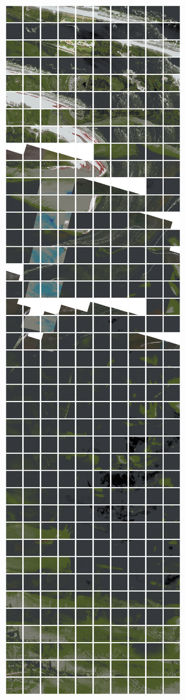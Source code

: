 <html>
<div>
<img src="https://github.com/HakkaTjakka/NL_TILE_MAP/blob/main/18/640/-1074/r.6400.-10740.png" height="44" width="44">
<img src="https://github.com/HakkaTjakka/NL_TILE_MAP/blob/main/18/640/-1074/r.6401.-10740.png" height="44" width="44">
<img src="https://github.com/HakkaTjakka/NL_TILE_MAP/blob/main/18/640/-1074/r.6402.-10740.png" height="44" width="44">
<img src="https://github.com/HakkaTjakka/NL_TILE_MAP/blob/main/18/640/-1074/r.6403.-10740.png" height="44" width="44">
<img src="https://github.com/HakkaTjakka/NL_TILE_MAP/blob/main/18/640/-1074/r.6404.-10740.png" height="44" width="44">
<img src="https://github.com/HakkaTjakka/NL_TILE_MAP/blob/main/18/640/-1074/r.6405.-10740.png" height="44" width="44">
<img src="https://github.com/HakkaTjakka/NL_TILE_MAP/blob/main/18/640/-1074/r.6406.-10740.png" height="44" width="44">
<img src="https://github.com/HakkaTjakka/NL_TILE_MAP/blob/main/18/640/-1074/r.6407.-10740.png" height="44" width="44">
<img src="https://github.com/HakkaTjakka/NL_TILE_MAP/blob/main/18/640/-1074/r.6408.-10740.png" height="44" width="44">
<img src="https://github.com/HakkaTjakka/NL_TILE_MAP/blob/main/18/640/-1074/r.6409.-10740.png" height="44" width="44">
<img src="https://github.com/HakkaTjakka/NL_TILE_MAP/blob/main/18/641/-1074/r.6410.-10740.png" height="44" width="44">
<img src="https://github.com/HakkaTjakka/NL_TILE_MAP/blob/main/18/641/-1074/r.6411.-10740.png" height="44" width="44">
<img src="https://github.com/HakkaTjakka/NL_TILE_MAP/blob/main/18/641/-1074/r.6412.-10740.png" height="44" width="44">
<img src="https://github.com/HakkaTjakka/NL_TILE_MAP/blob/main/18/641/-1074/r.6413.-10740.png" height="44" width="44">
<img src="https://github.com/HakkaTjakka/NL_TILE_MAP/blob/main/18/641/-1074/r.6414.-10740.png" height="44" width="44">
<img src="https://github.com/HakkaTjakka/NL_TILE_MAP/blob/main/18/641/-1074/r.6415.-10740.png" height="44" width="44">
<img src="https://github.com/HakkaTjakka/NL_TILE_MAP/blob/main/18/641/-1074/r.6416.-10740.png" height="44" width="44">
<img src="https://github.com/HakkaTjakka/NL_TILE_MAP/blob/main/18/641/-1074/r.6417.-10740.png" height="44" width="44">
<img src="https://github.com/HakkaTjakka/NL_TILE_MAP/blob/main/18/641/-1074/r.6418.-10740.png" height="44" width="44">
<img src="https://github.com/HakkaTjakka/NL_TILE_MAP/blob/main/18/641/-1074/r.6419.-10740.png" height="44" width="44">
<br>
<img src="https://github.com/HakkaTjakka/NL_TILE_MAP/blob/main/18/640/-1074/r.6400.-10739.png" height="44" width="44">
<img src="https://github.com/HakkaTjakka/NL_TILE_MAP/blob/main/18/640/-1074/r.6401.-10739.png" height="44" width="44">
<img src="https://github.com/HakkaTjakka/NL_TILE_MAP/blob/main/18/640/-1074/r.6402.-10739.png" height="44" width="44">
<img src="https://github.com/HakkaTjakka/NL_TILE_MAP/blob/main/18/640/-1074/r.6403.-10739.png" height="44" width="44">
<img src="https://github.com/HakkaTjakka/NL_TILE_MAP/blob/main/18/640/-1074/r.6404.-10739.png" height="44" width="44">
<img src="https://github.com/HakkaTjakka/NL_TILE_MAP/blob/main/18/640/-1074/r.6405.-10739.png" height="44" width="44">
<img src="https://github.com/HakkaTjakka/NL_TILE_MAP/blob/main/18/640/-1074/r.6406.-10739.png" height="44" width="44">
<img src="https://github.com/HakkaTjakka/NL_TILE_MAP/blob/main/18/640/-1074/r.6407.-10739.png" height="44" width="44">
<img src="https://github.com/HakkaTjakka/NL_TILE_MAP/blob/main/18/640/-1074/r.6408.-10739.png" height="44" width="44">
<img src="https://github.com/HakkaTjakka/NL_TILE_MAP/blob/main/18/640/-1074/r.6409.-10739.png" height="44" width="44">
<img src="https://github.com/HakkaTjakka/NL_TILE_MAP/blob/main/18/641/-1074/r.6410.-10739.png" height="44" width="44">
<img src="https://github.com/HakkaTjakka/NL_TILE_MAP/blob/main/18/641/-1074/r.6411.-10739.png" height="44" width="44">
<img src="https://github.com/HakkaTjakka/NL_TILE_MAP/blob/main/18/641/-1074/r.6412.-10739.png" height="44" width="44">
<img src="https://github.com/HakkaTjakka/NL_TILE_MAP/blob/main/18/641/-1074/r.6413.-10739.png" height="44" width="44">
<img src="https://github.com/HakkaTjakka/NL_TILE_MAP/blob/main/18/641/-1074/r.6414.-10739.png" height="44" width="44">
<img src="https://github.com/HakkaTjakka/NL_TILE_MAP/blob/main/18/641/-1074/r.6415.-10739.png" height="44" width="44">
<img src="https://github.com/HakkaTjakka/NL_TILE_MAP/blob/main/18/641/-1074/r.6416.-10739.png" height="44" width="44">
<img src="https://github.com/HakkaTjakka/NL_TILE_MAP/blob/main/18/641/-1074/r.6417.-10739.png" height="44" width="44">
<img src="https://github.com/HakkaTjakka/NL_TILE_MAP/blob/main/18/641/-1074/r.6418.-10739.png" height="44" width="44">
<img src="https://github.com/HakkaTjakka/NL_TILE_MAP/blob/main/18/641/-1074/r.6419.-10739.png" height="44" width="44">
<br>
<img src="https://github.com/HakkaTjakka/NL_TILE_MAP/blob/main/18/640/-1074/r.6400.-10738.png" height="44" width="44">
<img src="https://github.com/HakkaTjakka/NL_TILE_MAP/blob/main/18/640/-1074/r.6401.-10738.png" height="44" width="44">
<img src="https://github.com/HakkaTjakka/NL_TILE_MAP/blob/main/18/640/-1074/r.6402.-10738.png" height="44" width="44">
<img src="https://github.com/HakkaTjakka/NL_TILE_MAP/blob/main/18/640/-1074/r.6403.-10738.png" height="44" width="44">
<img src="https://github.com/HakkaTjakka/NL_TILE_MAP/blob/main/18/640/-1074/r.6404.-10738.png" height="44" width="44">
<img src="https://github.com/HakkaTjakka/NL_TILE_MAP/blob/main/18/640/-1074/r.6405.-10738.png" height="44" width="44">
<img src="https://github.com/HakkaTjakka/NL_TILE_MAP/blob/main/18/640/-1074/r.6406.-10738.png" height="44" width="44">
<img src="https://github.com/HakkaTjakka/NL_TILE_MAP/blob/main/18/640/-1074/r.6407.-10738.png" height="44" width="44">
<img src="https://github.com/HakkaTjakka/NL_TILE_MAP/blob/main/18/640/-1074/r.6408.-10738.png" height="44" width="44">
<img src="https://github.com/HakkaTjakka/NL_TILE_MAP/blob/main/18/640/-1074/r.6409.-10738.png" height="44" width="44">
<img src="https://github.com/HakkaTjakka/NL_TILE_MAP/blob/main/18/641/-1074/r.6410.-10738.png" height="44" width="44">
<img src="https://github.com/HakkaTjakka/NL_TILE_MAP/blob/main/18/641/-1074/r.6411.-10738.png" height="44" width="44">
<img src="https://github.com/HakkaTjakka/NL_TILE_MAP/blob/main/18/641/-1074/r.6412.-10738.png" height="44" width="44">
<img src="https://github.com/HakkaTjakka/NL_TILE_MAP/blob/main/18/641/-1074/r.6413.-10738.png" height="44" width="44">
<img src="https://github.com/HakkaTjakka/NL_TILE_MAP/blob/main/18/641/-1074/r.6414.-10738.png" height="44" width="44">
<img src="https://github.com/HakkaTjakka/NL_TILE_MAP/blob/main/18/641/-1074/r.6415.-10738.png" height="44" width="44">
<img src="https://github.com/HakkaTjakka/NL_TILE_MAP/blob/main/18/641/-1074/r.6416.-10738.png" height="44" width="44">
<img src="https://github.com/HakkaTjakka/NL_TILE_MAP/blob/main/18/641/-1074/r.6417.-10738.png" height="44" width="44">
<img src="https://github.com/HakkaTjakka/NL_TILE_MAP/blob/main/18/641/-1074/r.6418.-10738.png" height="44" width="44">
<img src="https://github.com/HakkaTjakka/NL_TILE_MAP/blob/main/18/641/-1074/r.6419.-10738.png" height="44" width="44">
<br>
<img src="https://github.com/HakkaTjakka/NL_TILE_MAP/blob/main/18/640/-1074/r.6400.-10737.png" height="44" width="44">
<img src="https://github.com/HakkaTjakka/NL_TILE_MAP/blob/main/18/640/-1074/r.6401.-10737.png" height="44" width="44">
<img src="https://github.com/HakkaTjakka/NL_TILE_MAP/blob/main/18/640/-1074/r.6402.-10737.png" height="44" width="44">
<img src="https://github.com/HakkaTjakka/NL_TILE_MAP/blob/main/18/640/-1074/r.6403.-10737.png" height="44" width="44">
<img src="https://github.com/HakkaTjakka/NL_TILE_MAP/blob/main/18/640/-1074/r.6404.-10737.png" height="44" width="44">
<img src="https://github.com/HakkaTjakka/NL_TILE_MAP/blob/main/18/640/-1074/r.6405.-10737.png" height="44" width="44">
<img src="https://github.com/HakkaTjakka/NL_TILE_MAP/blob/main/18/640/-1074/r.6406.-10737.png" height="44" width="44">
<img src="https://github.com/HakkaTjakka/NL_TILE_MAP/blob/main/18/640/-1074/r.6407.-10737.png" height="44" width="44">
<img src="https://github.com/HakkaTjakka/NL_TILE_MAP/blob/main/18/640/-1074/r.6408.-10737.png" height="44" width="44">
<img src="https://github.com/HakkaTjakka/NL_TILE_MAP/blob/main/18/640/-1074/r.6409.-10737.png" height="44" width="44">
<img src="https://github.com/HakkaTjakka/NL_TILE_MAP/blob/main/18/641/-1074/r.6410.-10737.png" height="44" width="44">
<img src="https://github.com/HakkaTjakka/NL_TILE_MAP/blob/main/18/641/-1074/r.6411.-10737.png" height="44" width="44">
<img src="https://github.com/HakkaTjakka/NL_TILE_MAP/blob/main/18/641/-1074/r.6412.-10737.png" height="44" width="44">
<img src="https://github.com/HakkaTjakka/NL_TILE_MAP/blob/main/18/641/-1074/r.6413.-10737.png" height="44" width="44">
<img src="https://github.com/HakkaTjakka/NL_TILE_MAP/blob/main/18/641/-1074/r.6414.-10737.png" height="44" width="44">
<img src="https://github.com/HakkaTjakka/NL_TILE_MAP/blob/main/18/641/-1074/r.6415.-10737.png" height="44" width="44">
<img src="https://github.com/HakkaTjakka/NL_TILE_MAP/blob/main/18/641/-1074/r.6416.-10737.png" height="44" width="44">
<img src="https://github.com/HakkaTjakka/NL_TILE_MAP/blob/main/18/641/-1074/r.6417.-10737.png" height="44" width="44">
<img src="https://github.com/HakkaTjakka/NL_TILE_MAP/blob/main/18/641/-1074/r.6418.-10737.png" height="44" width="44">
<img src="https://github.com/HakkaTjakka/NL_TILE_MAP/blob/main/18/641/-1074/r.6419.-10737.png" height="44" width="44">
<br>
<img src="https://github.com/HakkaTjakka/NL_TILE_MAP/blob/main/18/640/-1074/r.6400.-10736.png" height="44" width="44">
<img src="https://github.com/HakkaTjakka/NL_TILE_MAP/blob/main/18/640/-1074/r.6401.-10736.png" height="44" width="44">
<img src="https://github.com/HakkaTjakka/NL_TILE_MAP/blob/main/18/640/-1074/r.6402.-10736.png" height="44" width="44">
<img src="https://github.com/HakkaTjakka/NL_TILE_MAP/blob/main/18/640/-1074/r.6403.-10736.png" height="44" width="44">
<img src="https://github.com/HakkaTjakka/NL_TILE_MAP/blob/main/18/640/-1074/r.6404.-10736.png" height="44" width="44">
<img src="https://github.com/HakkaTjakka/NL_TILE_MAP/blob/main/18/640/-1074/r.6405.-10736.png" height="44" width="44">
<img src="https://github.com/HakkaTjakka/NL_TILE_MAP/blob/main/18/640/-1074/r.6406.-10736.png" height="44" width="44">
<img src="https://github.com/HakkaTjakka/NL_TILE_MAP/blob/main/18/640/-1074/r.6407.-10736.png" height="44" width="44">
<img src="https://github.com/HakkaTjakka/NL_TILE_MAP/blob/main/18/640/-1074/r.6408.-10736.png" height="44" width="44">
<img src="https://github.com/HakkaTjakka/NL_TILE_MAP/blob/main/18/640/-1074/r.6409.-10736.png" height="44" width="44">
<img src="https://github.com/HakkaTjakka/NL_TILE_MAP/blob/main/18/641/-1074/r.6410.-10736.png" height="44" width="44">
<img src="https://github.com/HakkaTjakka/NL_TILE_MAP/blob/main/18/641/-1074/r.6411.-10736.png" height="44" width="44">
<img src="https://github.com/HakkaTjakka/NL_TILE_MAP/blob/main/18/641/-1074/r.6412.-10736.png" height="44" width="44">
<img src="https://github.com/HakkaTjakka/NL_TILE_MAP/blob/main/18/641/-1074/r.6413.-10736.png" height="44" width="44">
<img src="https://github.com/HakkaTjakka/NL_TILE_MAP/blob/main/18/641/-1074/r.6414.-10736.png" height="44" width="44">
<img src="https://github.com/HakkaTjakka/NL_TILE_MAP/blob/main/18/641/-1074/r.6415.-10736.png" height="44" width="44">
<img src="https://github.com/HakkaTjakka/NL_TILE_MAP/blob/main/18/641/-1074/r.6416.-10736.png" height="44" width="44">
<img src="https://github.com/HakkaTjakka/NL_TILE_MAP/blob/main/18/641/-1074/r.6417.-10736.png" height="44" width="44">
<img src="https://github.com/HakkaTjakka/NL_TILE_MAP/blob/main/18/641/-1074/r.6418.-10736.png" height="44" width="44">
<img src="https://github.com/HakkaTjakka/NL_TILE_MAP/blob/main/18/641/-1074/r.6419.-10736.png" height="44" width="44">
<br>
<img src="https://github.com/HakkaTjakka/NL_TILE_MAP/blob/main/18/640/-1074/r.6400.-10735.png" height="44" width="44">
<img src="https://github.com/HakkaTjakka/NL_TILE_MAP/blob/main/18/640/-1074/r.6401.-10735.png" height="44" width="44">
<img src="https://github.com/HakkaTjakka/NL_TILE_MAP/blob/main/18/640/-1074/r.6402.-10735.png" height="44" width="44">
<img src="https://github.com/HakkaTjakka/NL_TILE_MAP/blob/main/18/640/-1074/r.6403.-10735.png" height="44" width="44">
<img src="https://github.com/HakkaTjakka/NL_TILE_MAP/blob/main/18/640/-1074/r.6404.-10735.png" height="44" width="44">
<img src="https://github.com/HakkaTjakka/NL_TILE_MAP/blob/main/18/640/-1074/r.6405.-10735.png" height="44" width="44">
<img src="https://github.com/HakkaTjakka/NL_TILE_MAP/blob/main/18/640/-1074/r.6406.-10735.png" height="44" width="44">
<img src="https://github.com/HakkaTjakka/NL_TILE_MAP/blob/main/18/640/-1074/r.6407.-10735.png" height="44" width="44">
<img src="https://github.com/HakkaTjakka/NL_TILE_MAP/blob/main/18/640/-1074/r.6408.-10735.png" height="44" width="44">
<img src="https://github.com/HakkaTjakka/NL_TILE_MAP/blob/main/18/640/-1074/r.6409.-10735.png" height="44" width="44">
<img src="https://github.com/HakkaTjakka/NL_TILE_MAP/blob/main/18/641/-1074/r.6410.-10735.png" height="44" width="44">
<img src="https://github.com/HakkaTjakka/NL_TILE_MAP/blob/main/18/641/-1074/r.6411.-10735.png" height="44" width="44">
<img src="https://github.com/HakkaTjakka/NL_TILE_MAP/blob/main/18/641/-1074/r.6412.-10735.png" height="44" width="44">
<img src="https://github.com/HakkaTjakka/NL_TILE_MAP/blob/main/18/641/-1074/r.6413.-10735.png" height="44" width="44">
<img src="https://github.com/HakkaTjakka/NL_TILE_MAP/blob/main/18/641/-1074/r.6414.-10735.png" height="44" width="44">
<img src="https://github.com/HakkaTjakka/NL_TILE_MAP/blob/main/18/641/-1074/r.6415.-10735.png" height="44" width="44">
<img src="https://github.com/HakkaTjakka/NL_TILE_MAP/blob/main/18/641/-1074/r.6416.-10735.png" height="44" width="44">
<img src="https://github.com/HakkaTjakka/NL_TILE_MAP/blob/main/18/641/-1074/r.6417.-10735.png" height="44" width="44">
<img src="https://github.com/HakkaTjakka/NL_TILE_MAP/blob/main/18/641/-1074/r.6418.-10735.png" height="44" width="44">
<img src="https://github.com/HakkaTjakka/NL_TILE_MAP/blob/main/18/641/-1074/r.6419.-10735.png" height="44" width="44">
<br>
<img src="https://github.com/HakkaTjakka/NL_TILE_MAP/blob/main/18/640/-1074/r.6400.-10734.png" height="44" width="44">
<img src="https://github.com/HakkaTjakka/NL_TILE_MAP/blob/main/18/640/-1074/r.6401.-10734.png" height="44" width="44">
<img src="https://github.com/HakkaTjakka/NL_TILE_MAP/blob/main/18/640/-1074/r.6402.-10734.png" height="44" width="44">
<img src="https://github.com/HakkaTjakka/NL_TILE_MAP/blob/main/18/640/-1074/r.6403.-10734.png" height="44" width="44">
<img src="https://github.com/HakkaTjakka/NL_TILE_MAP/blob/main/18/640/-1074/r.6404.-10734.png" height="44" width="44">
<img src="https://github.com/HakkaTjakka/NL_TILE_MAP/blob/main/18/640/-1074/r.6405.-10734.png" height="44" width="44">
<img src="https://github.com/HakkaTjakka/NL_TILE_MAP/blob/main/18/640/-1074/r.6406.-10734.png" height="44" width="44">
<img src="https://github.com/HakkaTjakka/NL_TILE_MAP/blob/main/18/640/-1074/r.6407.-10734.png" height="44" width="44">
<img src="https://github.com/HakkaTjakka/NL_TILE_MAP/blob/main/18/640/-1074/r.6408.-10734.png" height="44" width="44">
<img src="https://github.com/HakkaTjakka/NL_TILE_MAP/blob/main/18/640/-1074/r.6409.-10734.png" height="44" width="44">
<img src="https://github.com/HakkaTjakka/NL_TILE_MAP/blob/main/18/641/-1074/r.6410.-10734.png" height="44" width="44">
<img src="https://github.com/HakkaTjakka/NL_TILE_MAP/blob/main/18/641/-1074/r.6411.-10734.png" height="44" width="44">
<img src="https://github.com/HakkaTjakka/NL_TILE_MAP/blob/main/18/641/-1074/r.6412.-10734.png" height="44" width="44">
<img src="https://github.com/HakkaTjakka/NL_TILE_MAP/blob/main/18/641/-1074/r.6413.-10734.png" height="44" width="44">
<img src="https://github.com/HakkaTjakka/NL_TILE_MAP/blob/main/18/641/-1074/r.6414.-10734.png" height="44" width="44">
<img src="https://github.com/HakkaTjakka/NL_TILE_MAP/blob/main/18/641/-1074/r.6415.-10734.png" height="44" width="44">
<img src="https://github.com/HakkaTjakka/NL_TILE_MAP/blob/main/18/641/-1074/r.6416.-10734.png" height="44" width="44">
<img src="https://github.com/HakkaTjakka/NL_TILE_MAP/blob/main/18/641/-1074/r.6417.-10734.png" height="44" width="44">
<img src="https://github.com/HakkaTjakka/NL_TILE_MAP/blob/main/18/641/-1074/r.6418.-10734.png" height="44" width="44">
<img src="https://github.com/HakkaTjakka/NL_TILE_MAP/blob/main/18/641/-1074/r.6419.-10734.png" height="44" width="44">
<br>
<img src="https://github.com/HakkaTjakka/NL_TILE_MAP/blob/main/18/640/-1074/r.6400.-10733.png" height="44" width="44">
<img src="https://github.com/HakkaTjakka/NL_TILE_MAP/blob/main/18/640/-1074/r.6401.-10733.png" height="44" width="44">
<img src="https://github.com/HakkaTjakka/NL_TILE_MAP/blob/main/18/640/-1074/r.6402.-10733.png" height="44" width="44">
<img src="https://github.com/HakkaTjakka/NL_TILE_MAP/blob/main/18/640/-1074/r.6403.-10733.png" height="44" width="44">
<img src="https://github.com/HakkaTjakka/NL_TILE_MAP/blob/main/18/640/-1074/r.6404.-10733.png" height="44" width="44">
<img src="https://github.com/HakkaTjakka/NL_TILE_MAP/blob/main/18/640/-1074/r.6405.-10733.png" height="44" width="44">
<img src="https://github.com/HakkaTjakka/NL_TILE_MAP/blob/main/18/640/-1074/r.6406.-10733.png" height="44" width="44">
<img src="https://github.com/HakkaTjakka/NL_TILE_MAP/blob/main/18/640/-1074/r.6407.-10733.png" height="44" width="44">
<img src="https://github.com/HakkaTjakka/NL_TILE_MAP/blob/main/18/640/-1074/r.6408.-10733.png" height="44" width="44">
<img src="https://github.com/HakkaTjakka/NL_TILE_MAP/blob/main/18/640/-1074/r.6409.-10733.png" height="44" width="44">
<img src="https://github.com/HakkaTjakka/NL_TILE_MAP/blob/main/18/641/-1074/r.6410.-10733.png" height="44" width="44">
<img src="https://github.com/HakkaTjakka/NL_TILE_MAP/blob/main/18/641/-1074/r.6411.-10733.png" height="44" width="44">
<img src="https://github.com/HakkaTjakka/NL_TILE_MAP/blob/main/18/641/-1074/r.6412.-10733.png" height="44" width="44">
<img src="https://github.com/HakkaTjakka/NL_TILE_MAP/blob/main/18/641/-1074/r.6413.-10733.png" height="44" width="44">
<img src="https://github.com/HakkaTjakka/NL_TILE_MAP/blob/main/18/641/-1074/r.6414.-10733.png" height="44" width="44">
<img src="https://github.com/HakkaTjakka/NL_TILE_MAP/blob/main/18/641/-1074/r.6415.-10733.png" height="44" width="44">
<img src="https://github.com/HakkaTjakka/NL_TILE_MAP/blob/main/18/641/-1074/r.6416.-10733.png" height="44" width="44">
<img src="https://github.com/HakkaTjakka/NL_TILE_MAP/blob/main/18/641/-1074/r.6417.-10733.png" height="44" width="44">
<img src="https://github.com/HakkaTjakka/NL_TILE_MAP/blob/main/18/641/-1074/r.6418.-10733.png" height="44" width="44">
<img src="https://github.com/HakkaTjakka/NL_TILE_MAP/blob/main/18/641/-1074/r.6419.-10733.png" height="44" width="44">
<br>
<img src="https://github.com/HakkaTjakka/NL_TILE_MAP/blob/main/18/640/-1074/r.6400.-10732.png" height="44" width="44">
<img src="https://github.com/HakkaTjakka/NL_TILE_MAP/blob/main/18/640/-1074/r.6401.-10732.png" height="44" width="44">
<img src="https://github.com/HakkaTjakka/NL_TILE_MAP/blob/main/18/640/-1074/r.6402.-10732.png" height="44" width="44">
<img src="https://github.com/HakkaTjakka/NL_TILE_MAP/blob/main/18/640/-1074/r.6403.-10732.png" height="44" width="44">
<img src="https://github.com/HakkaTjakka/NL_TILE_MAP/blob/main/18/640/-1074/r.6404.-10732.png" height="44" width="44">
<img src="https://github.com/HakkaTjakka/NL_TILE_MAP/blob/main/18/640/-1074/r.6405.-10732.png" height="44" width="44">
<img src="https://github.com/HakkaTjakka/NL_TILE_MAP/blob/main/18/640/-1074/r.6406.-10732.png" height="44" width="44">
<img src="https://github.com/HakkaTjakka/NL_TILE_MAP/blob/main/18/640/-1074/r.6407.-10732.png" height="44" width="44">
<img src="https://github.com/HakkaTjakka/NL_TILE_MAP/blob/main/18/640/-1074/r.6408.-10732.png" height="44" width="44">
<img src="https://github.com/HakkaTjakka/NL_TILE_MAP/blob/main/18/640/-1074/r.6409.-10732.png" height="44" width="44">
<img src="https://github.com/HakkaTjakka/NL_TILE_MAP/blob/main/18/641/-1074/r.6410.-10732.png" height="44" width="44">
<img src="https://github.com/HakkaTjakka/NL_TILE_MAP/blob/main/18/641/-1074/r.6411.-10732.png" height="44" width="44">
<img src="https://github.com/HakkaTjakka/NL_TILE_MAP/blob/main/18/641/-1074/r.6412.-10732.png" height="44" width="44">
<img src="https://github.com/HakkaTjakka/NL_TILE_MAP/blob/main/18/641/-1074/r.6413.-10732.png" height="44" width="44">
<img src="https://github.com/HakkaTjakka/NL_TILE_MAP/blob/main/18/641/-1074/r.6414.-10732.png" height="44" width="44">
<img src="https://github.com/HakkaTjakka/NL_TILE_MAP/blob/main/18/641/-1074/r.6415.-10732.png" height="44" width="44">
<img src="https://github.com/HakkaTjakka/NL_TILE_MAP/blob/main/18/641/-1074/r.6416.-10732.png" height="44" width="44">
<img src="https://github.com/HakkaTjakka/NL_TILE_MAP/blob/main/18/641/-1074/r.6417.-10732.png" height="44" width="44">
<img src="https://github.com/HakkaTjakka/NL_TILE_MAP/blob/main/18/641/-1074/r.6418.-10732.png" height="44" width="44">
<img src="https://github.com/HakkaTjakka/NL_TILE_MAP/blob/main/18/641/-1074/r.6419.-10732.png" height="44" width="44">
<br>
<img src="https://github.com/HakkaTjakka/NL_TILE_MAP/blob/main/18/640/-1074/r.6400.-10731.png" height="44" width="44">
<img src="https://github.com/HakkaTjakka/NL_TILE_MAP/blob/main/18/640/-1074/r.6401.-10731.png" height="44" width="44">
<img src="https://github.com/HakkaTjakka/NL_TILE_MAP/blob/main/18/640/-1074/r.6402.-10731.png" height="44" width="44">
<img src="https://github.com/HakkaTjakka/NL_TILE_MAP/blob/main/18/640/-1074/r.6403.-10731.png" height="44" width="44">
<img src="https://github.com/HakkaTjakka/NL_TILE_MAP/blob/main/18/640/-1074/r.6404.-10731.png" height="44" width="44">
<img src="https://github.com/HakkaTjakka/NL_TILE_MAP/blob/main/18/640/-1074/r.6405.-10731.png" height="44" width="44">
<img src="https://github.com/HakkaTjakka/NL_TILE_MAP/blob/main/18/640/-1074/r.6406.-10731.png" height="44" width="44">
<img src="https://github.com/HakkaTjakka/NL_TILE_MAP/blob/main/18/640/-1074/r.6407.-10731.png" height="44" width="44">
<img src="https://github.com/HakkaTjakka/NL_TILE_MAP/blob/main/18/640/-1074/r.6408.-10731.png" height="44" width="44">
<img src="https://github.com/HakkaTjakka/NL_TILE_MAP/blob/main/18/640/-1074/r.6409.-10731.png" height="44" width="44">
<img src="https://github.com/HakkaTjakka/NL_TILE_MAP/blob/main/18/641/-1074/r.6410.-10731.png" height="44" width="44">
<img src="https://github.com/HakkaTjakka/NL_TILE_MAP/blob/main/18/641/-1074/r.6411.-10731.png" height="44" width="44">
<img src="https://github.com/HakkaTjakka/NL_TILE_MAP/blob/main/18/641/-1074/r.6412.-10731.png" height="44" width="44">
<img src="https://github.com/HakkaTjakka/NL_TILE_MAP/blob/main/18/641/-1074/r.6413.-10731.png" height="44" width="44">
<img src="https://github.com/HakkaTjakka/NL_TILE_MAP/blob/main/18/641/-1074/r.6414.-10731.png" height="44" width="44">
<img src="https://github.com/HakkaTjakka/NL_TILE_MAP/blob/main/18/641/-1074/r.6415.-10731.png" height="44" width="44">
<img src="https://github.com/HakkaTjakka/NL_TILE_MAP/blob/main/18/641/-1074/r.6416.-10731.png" height="44" width="44">
<img src="https://github.com/HakkaTjakka/NL_TILE_MAP/blob/main/18/641/-1074/r.6417.-10731.png" height="44" width="44">
<img src="https://github.com/HakkaTjakka/NL_TILE_MAP/blob/main/18/641/-1074/r.6418.-10731.png" height="44" width="44">
<img src="https://github.com/HakkaTjakka/NL_TILE_MAP/blob/main/18/641/-1074/r.6419.-10731.png" height="44" width="44">
<br>
<img src="https://github.com/HakkaTjakka/NL_TILE_MAP/blob/main/18/640/-1073/r.6400.-10730.png" height="44" width="44">
<img src="https://github.com/HakkaTjakka/NL_TILE_MAP/blob/main/18/640/-1073/r.6401.-10730.png" height="44" width="44">
<img src="https://github.com/HakkaTjakka/NL_TILE_MAP/blob/main/18/640/-1073/r.6402.-10730.png" height="44" width="44">
<img src="https://github.com/HakkaTjakka/NL_TILE_MAP/blob/main/18/640/-1073/r.6403.-10730.png" height="44" width="44">
<img src="https://github.com/HakkaTjakka/NL_TILE_MAP/blob/main/18/640/-1073/r.6404.-10730.png" height="44" width="44">
<img src="https://github.com/HakkaTjakka/NL_TILE_MAP/blob/main/18/640/-1073/r.6405.-10730.png" height="44" width="44">
<img src="https://github.com/HakkaTjakka/NL_TILE_MAP/blob/main/18/640/-1073/r.6406.-10730.png" height="44" width="44">
<img src="https://github.com/HakkaTjakka/NL_TILE_MAP/blob/main/18/640/-1073/r.6407.-10730.png" height="44" width="44">
<img src="https://github.com/HakkaTjakka/NL_TILE_MAP/blob/main/18/640/-1073/r.6408.-10730.png" height="44" width="44">
<img src="https://github.com/HakkaTjakka/NL_TILE_MAP/blob/main/18/640/-1073/r.6409.-10730.png" height="44" width="44">
<img src="https://github.com/HakkaTjakka/NL_TILE_MAP/blob/main/18/641/-1073/r.6410.-10730.png" height="44" width="44">
<img src="https://github.com/HakkaTjakka/NL_TILE_MAP/blob/main/18/641/-1073/r.6411.-10730.png" height="44" width="44">
<img src="https://github.com/HakkaTjakka/NL_TILE_MAP/blob/main/18/641/-1073/r.6412.-10730.png" height="44" width="44">
<img src="https://github.com/HakkaTjakka/NL_TILE_MAP/blob/main/18/641/-1073/r.6413.-10730.png" height="44" width="44">
<img src="https://github.com/HakkaTjakka/NL_TILE_MAP/blob/main/18/641/-1073/r.6414.-10730.png" height="44" width="44">
<img src="https://github.com/HakkaTjakka/NL_TILE_MAP/blob/main/18/641/-1073/r.6415.-10730.png" height="44" width="44">
<img src="https://github.com/HakkaTjakka/NL_TILE_MAP/blob/main/18/641/-1073/r.6416.-10730.png" height="44" width="44">
<img src="https://github.com/HakkaTjakka/NL_TILE_MAP/blob/main/18/641/-1073/r.6417.-10730.png" height="44" width="44">
<img src="https://github.com/HakkaTjakka/NL_TILE_MAP/blob/main/18/641/-1073/r.6418.-10730.png" height="44" width="44">
<img src="https://github.com/HakkaTjakka/NL_TILE_MAP/blob/main/18/641/-1073/r.6419.-10730.png" height="44" width="44">
<br>
<img src="https://github.com/HakkaTjakka/NL_TILE_MAP/blob/main/18/640/-1073/r.6400.-10729.png" height="44" width="44">
<img src="https://github.com/HakkaTjakka/NL_TILE_MAP/blob/main/18/640/-1073/r.6401.-10729.png" height="44" width="44">
<img src="https://github.com/HakkaTjakka/NL_TILE_MAP/blob/main/18/640/-1073/r.6402.-10729.png" height="44" width="44">
<img src="https://github.com/HakkaTjakka/NL_TILE_MAP/blob/main/18/640/-1073/r.6403.-10729.png" height="44" width="44">
<img src="https://github.com/HakkaTjakka/NL_TILE_MAP/blob/main/18/640/-1073/r.6404.-10729.png" height="44" width="44">
<img src="https://github.com/HakkaTjakka/NL_TILE_MAP/blob/main/18/640/-1073/r.6405.-10729.png" height="44" width="44">
<img src="https://github.com/HakkaTjakka/NL_TILE_MAP/blob/main/18/640/-1073/r.6406.-10729.png" height="44" width="44">
<img src="https://github.com/HakkaTjakka/NL_TILE_MAP/blob/main/18/640/-1073/r.6407.-10729.png" height="44" width="44">
<img src="https://github.com/HakkaTjakka/NL_TILE_MAP/blob/main/18/640/-1073/r.6408.-10729.png" height="44" width="44">
<img src="https://github.com/HakkaTjakka/NL_TILE_MAP/blob/main/18/640/-1073/r.6409.-10729.png" height="44" width="44">
<img src="https://github.com/HakkaTjakka/NL_TILE_MAP/blob/main/18/641/-1073/r.6410.-10729.png" height="44" width="44">
<img src="https://github.com/HakkaTjakka/NL_TILE_MAP/blob/main/18/641/-1073/r.6411.-10729.png" height="44" width="44">
<img src="https://github.com/HakkaTjakka/NL_TILE_MAP/blob/main/18/641/-1073/r.6412.-10729.png" height="44" width="44">
<img src="https://github.com/HakkaTjakka/NL_TILE_MAP/blob/main/18/641/-1073/r.6413.-10729.png" height="44" width="44">
<img src="https://github.com/HakkaTjakka/NL_TILE_MAP/blob/main/18/641/-1073/r.6414.-10729.png" height="44" width="44">
<img src="https://github.com/HakkaTjakka/NL_TILE_MAP/blob/main/18/641/-1073/r.6415.-10729.png" height="44" width="44">
<img src="https://github.com/HakkaTjakka/NL_TILE_MAP/blob/main/18/641/-1073/r.6416.-10729.png" height="44" width="44">
<img src="https://github.com/HakkaTjakka/NL_TILE_MAP/blob/main/18/641/-1073/r.6417.-10729.png" height="44" width="44">
<img src="https://github.com/HakkaTjakka/NL_TILE_MAP/blob/main/18/641/-1073/r.6418.-10729.png" height="44" width="44">
<img src="https://github.com/HakkaTjakka/NL_TILE_MAP/blob/main/18/641/-1073/r.6419.-10729.png" height="44" width="44">
<br>
<img src="https://github.com/HakkaTjakka/NL_TILE_MAP/blob/main/18/640/-1073/r.6400.-10728.png" height="44" width="44">
<img src="https://github.com/HakkaTjakka/NL_TILE_MAP/blob/main/18/640/-1073/r.6401.-10728.png" height="44" width="44">
<img src="https://github.com/HakkaTjakka/NL_TILE_MAP/blob/main/18/640/-1073/r.6402.-10728.png" height="44" width="44">
<img src="https://github.com/HakkaTjakka/NL_TILE_MAP/blob/main/18/640/-1073/r.6403.-10728.png" height="44" width="44">
<img src="https://github.com/HakkaTjakka/NL_TILE_MAP/blob/main/18/640/-1073/r.6404.-10728.png" height="44" width="44">
<img src="https://github.com/HakkaTjakka/NL_TILE_MAP/blob/main/18/640/-1073/r.6405.-10728.png" height="44" width="44">
<img src="https://github.com/HakkaTjakka/NL_TILE_MAP/blob/main/18/640/-1073/r.6406.-10728.png" height="44" width="44">
<img src="https://github.com/HakkaTjakka/NL_TILE_MAP/blob/main/18/640/-1073/r.6407.-10728.png" height="44" width="44">
<img src="https://github.com/HakkaTjakka/NL_TILE_MAP/blob/main/18/640/-1073/r.6408.-10728.png" height="44" width="44">
<img src="https://github.com/HakkaTjakka/NL_TILE_MAP/blob/main/18/640/-1073/r.6409.-10728.png" height="44" width="44">
<img src="https://github.com/HakkaTjakka/NL_TILE_MAP/blob/main/18/641/-1073/r.6410.-10728.png" height="44" width="44">
<img src="https://github.com/HakkaTjakka/NL_TILE_MAP/blob/main/18/641/-1073/r.6411.-10728.png" height="44" width="44">
<img src="https://github.com/HakkaTjakka/NL_TILE_MAP/blob/main/18/641/-1073/r.6412.-10728.png" height="44" width="44">
<img src="https://github.com/HakkaTjakka/NL_TILE_MAP/blob/main/18/641/-1073/r.6413.-10728.png" height="44" width="44">
<img src="https://github.com/HakkaTjakka/NL_TILE_MAP/blob/main/18/641/-1073/r.6414.-10728.png" height="44" width="44">
<img src="https://github.com/HakkaTjakka/NL_TILE_MAP/blob/main/18/641/-1073/r.6415.-10728.png" height="44" width="44">
<img src="https://github.com/HakkaTjakka/NL_TILE_MAP/blob/main/18/641/-1073/r.6416.-10728.png" height="44" width="44">
<img src="https://github.com/HakkaTjakka/NL_TILE_MAP/blob/main/18/641/-1073/r.6417.-10728.png" height="44" width="44">
<img src="https://github.com/HakkaTjakka/NL_TILE_MAP/blob/main/18/641/-1073/r.6418.-10728.png" height="44" width="44">
<img src="https://github.com/HakkaTjakka/NL_TILE_MAP/blob/main/18/641/-1073/r.6419.-10728.png" height="44" width="44">
<br>
<img src="https://github.com/HakkaTjakka/NL_TILE_MAP/blob/main/18/640/-1073/r.6400.-10727.png" height="44" width="44">
<img src="https://github.com/HakkaTjakka/NL_TILE_MAP/blob/main/18/640/-1073/r.6401.-10727.png" height="44" width="44">
<img src="https://github.com/HakkaTjakka/NL_TILE_MAP/blob/main/18/640/-1073/r.6402.-10727.png" height="44" width="44">
<img src="https://github.com/HakkaTjakka/NL_TILE_MAP/blob/main/18/640/-1073/r.6403.-10727.png" height="44" width="44">
<img src="https://github.com/HakkaTjakka/NL_TILE_MAP/blob/main/18/640/-1073/r.6404.-10727.png" height="44" width="44">
<img src="https://github.com/HakkaTjakka/NL_TILE_MAP/blob/main/18/640/-1073/r.6405.-10727.png" height="44" width="44">
<img src="https://github.com/HakkaTjakka/NL_TILE_MAP/blob/main/18/640/-1073/r.6406.-10727.png" height="44" width="44">
<img src="https://github.com/HakkaTjakka/NL_TILE_MAP/blob/main/18/640/-1073/r.6407.-10727.png" height="44" width="44">
<img src="https://github.com/HakkaTjakka/NL_TILE_MAP/blob/main/18/640/-1073/r.6408.-10727.png" height="44" width="44">
<img src="https://github.com/HakkaTjakka/NL_TILE_MAP/blob/main/18/640/-1073/r.6409.-10727.png" height="44" width="44">
<img src="https://github.com/HakkaTjakka/NL_TILE_MAP/blob/main/18/641/-1073/r.6410.-10727.png" height="44" width="44">
<img src="https://github.com/HakkaTjakka/NL_TILE_MAP/blob/main/18/641/-1073/r.6411.-10727.png" height="44" width="44">
<img src="https://github.com/HakkaTjakka/NL_TILE_MAP/blob/main/18/641/-1073/r.6412.-10727.png" height="44" width="44">
<img src="https://github.com/HakkaTjakka/NL_TILE_MAP/blob/main/18/641/-1073/r.6413.-10727.png" height="44" width="44">
<img src="https://github.com/HakkaTjakka/NL_TILE_MAP/blob/main/18/641/-1073/r.6414.-10727.png" height="44" width="44">
<img src="https://github.com/HakkaTjakka/NL_TILE_MAP/blob/main/18/641/-1073/r.6415.-10727.png" height="44" width="44">
<img src="https://github.com/HakkaTjakka/NL_TILE_MAP/blob/main/18/641/-1073/r.6416.-10727.png" height="44" width="44">
<img src="https://github.com/HakkaTjakka/NL_TILE_MAP/blob/main/18/641/-1073/r.6417.-10727.png" height="44" width="44">
<img src="https://github.com/HakkaTjakka/NL_TILE_MAP/blob/main/18/641/-1073/r.6418.-10727.png" height="44" width="44">
<img src="https://github.com/HakkaTjakka/NL_TILE_MAP/blob/main/18/641/-1073/r.6419.-10727.png" height="44" width="44">
<br>
<img src="https://github.com/HakkaTjakka/NL_TILE_MAP/blob/main/18/640/-1073/r.6400.-10726.png" height="44" width="44">
<img src="https://github.com/HakkaTjakka/NL_TILE_MAP/blob/main/18/640/-1073/r.6401.-10726.png" height="44" width="44">
<img src="https://github.com/HakkaTjakka/NL_TILE_MAP/blob/main/18/640/-1073/r.6402.-10726.png" height="44" width="44">
<img src="https://github.com/HakkaTjakka/NL_TILE_MAP/blob/main/18/640/-1073/r.6403.-10726.png" height="44" width="44">
<img src="https://github.com/HakkaTjakka/NL_TILE_MAP/blob/main/18/640/-1073/r.6404.-10726.png" height="44" width="44">
<img src="https://github.com/HakkaTjakka/NL_TILE_MAP/blob/main/18/640/-1073/r.6405.-10726.png" height="44" width="44">
<img src="https://github.com/HakkaTjakka/NL_TILE_MAP/blob/main/18/640/-1073/r.6406.-10726.png" height="44" width="44">
<img src="https://github.com/HakkaTjakka/NL_TILE_MAP/blob/main/18/640/-1073/r.6407.-10726.png" height="44" width="44">
<img src="https://github.com/HakkaTjakka/NL_TILE_MAP/blob/main/18/640/-1073/r.6408.-10726.png" height="44" width="44">
<img src="https://github.com/HakkaTjakka/NL_TILE_MAP/blob/main/18/640/-1073/r.6409.-10726.png" height="44" width="44">
<img src="https://github.com/HakkaTjakka/NL_TILE_MAP/blob/main/18/641/-1073/r.6410.-10726.png" height="44" width="44">
<img src="https://github.com/HakkaTjakka/NL_TILE_MAP/blob/main/18/641/-1073/r.6411.-10726.png" height="44" width="44">
<img src="https://github.com/HakkaTjakka/NL_TILE_MAP/blob/main/18/641/-1073/r.6412.-10726.png" height="44" width="44">
<img src="https://github.com/HakkaTjakka/NL_TILE_MAP/blob/main/18/641/-1073/r.6413.-10726.png" height="44" width="44">
<img src="https://github.com/HakkaTjakka/NL_TILE_MAP/blob/main/18/641/-1073/r.6414.-10726.png" height="44" width="44">
<img src="https://github.com/HakkaTjakka/NL_TILE_MAP/blob/main/18/641/-1073/r.6415.-10726.png" height="44" width="44">
<img src="https://github.com/HakkaTjakka/NL_TILE_MAP/blob/main/18/641/-1073/r.6416.-10726.png" height="44" width="44">
<img src="https://github.com/HakkaTjakka/NL_TILE_MAP/blob/main/18/641/-1073/r.6417.-10726.png" height="44" width="44">
<img src="https://github.com/HakkaTjakka/NL_TILE_MAP/blob/main/18/641/-1073/r.6418.-10726.png" height="44" width="44">
<img src="https://github.com/HakkaTjakka/NL_TILE_MAP/blob/main/18/641/-1073/r.6419.-10726.png" height="44" width="44">
<br>
<img src="https://github.com/HakkaTjakka/NL_TILE_MAP/blob/main/18/640/-1073/r.6400.-10725.png" height="44" width="44">
<img src="https://github.com/HakkaTjakka/NL_TILE_MAP/blob/main/18/640/-1073/r.6401.-10725.png" height="44" width="44">
<img src="https://github.com/HakkaTjakka/NL_TILE_MAP/blob/main/18/640/-1073/r.6402.-10725.png" height="44" width="44">
<img src="https://github.com/HakkaTjakka/NL_TILE_MAP/blob/main/18/640/-1073/r.6403.-10725.png" height="44" width="44">
<img src="https://github.com/HakkaTjakka/NL_TILE_MAP/blob/main/18/640/-1073/r.6404.-10725.png" height="44" width="44">
<img src="https://github.com/HakkaTjakka/NL_TILE_MAP/blob/main/18/640/-1073/r.6405.-10725.png" height="44" width="44">
<img src="https://github.com/HakkaTjakka/NL_TILE_MAP/blob/main/18/640/-1073/r.6406.-10725.png" height="44" width="44">
<img src="https://github.com/HakkaTjakka/NL_TILE_MAP/blob/main/18/640/-1073/r.6407.-10725.png" height="44" width="44">
<img src="https://github.com/HakkaTjakka/NL_TILE_MAP/blob/main/18/640/-1073/r.6408.-10725.png" height="44" width="44">
<img src="https://github.com/HakkaTjakka/NL_TILE_MAP/blob/main/18/640/-1073/r.6409.-10725.png" height="44" width="44">
<img src="https://github.com/HakkaTjakka/NL_TILE_MAP/blob/main/18/641/-1073/r.6410.-10725.png" height="44" width="44">
<img src="https://github.com/HakkaTjakka/NL_TILE_MAP/blob/main/18/641/-1073/r.6411.-10725.png" height="44" width="44">
<img src="https://github.com/HakkaTjakka/NL_TILE_MAP/blob/main/18/641/-1073/r.6412.-10725.png" height="44" width="44">
<img src="https://github.com/HakkaTjakka/NL_TILE_MAP/blob/main/18/641/-1073/r.6413.-10725.png" height="44" width="44">
<img src="https://github.com/HakkaTjakka/NL_TILE_MAP/blob/main/18/641/-1073/r.6414.-10725.png" height="44" width="44">
<img src="https://github.com/HakkaTjakka/NL_TILE_MAP/blob/main/18/641/-1073/r.6415.-10725.png" height="44" width="44">
<img src="https://github.com/HakkaTjakka/NL_TILE_MAP/blob/main/18/641/-1073/r.6416.-10725.png" height="44" width="44">
<img src="https://github.com/HakkaTjakka/NL_TILE_MAP/blob/main/18/641/-1073/r.6417.-10725.png" height="44" width="44">
<img src="https://github.com/HakkaTjakka/NL_TILE_MAP/blob/main/18/641/-1073/r.6418.-10725.png" height="44" width="44">
<img src="https://github.com/HakkaTjakka/NL_TILE_MAP/blob/main/18/641/-1073/r.6419.-10725.png" height="44" width="44">
<br>
<img src="https://github.com/HakkaTjakka/NL_TILE_MAP/blob/main/18/640/-1073/r.6400.-10724.png" height="44" width="44">
<img src="https://github.com/HakkaTjakka/NL_TILE_MAP/blob/main/18/640/-1073/r.6401.-10724.png" height="44" width="44">
<img src="https://github.com/HakkaTjakka/NL_TILE_MAP/blob/main/18/640/-1073/r.6402.-10724.png" height="44" width="44">
<img src="https://github.com/HakkaTjakka/NL_TILE_MAP/blob/main/18/640/-1073/r.6403.-10724.png" height="44" width="44">
<img src="https://github.com/HakkaTjakka/NL_TILE_MAP/blob/main/18/640/-1073/r.6404.-10724.png" height="44" width="44">
<img src="https://github.com/HakkaTjakka/NL_TILE_MAP/blob/main/18/640/-1073/r.6405.-10724.png" height="44" width="44">
<img src="https://github.com/HakkaTjakka/NL_TILE_MAP/blob/main/18/640/-1073/r.6406.-10724.png" height="44" width="44">
<img src="https://github.com/HakkaTjakka/NL_TILE_MAP/blob/main/18/640/-1073/r.6407.-10724.png" height="44" width="44">
<img src="https://github.com/HakkaTjakka/NL_TILE_MAP/blob/main/18/640/-1073/r.6408.-10724.png" height="44" width="44">
<img src="https://github.com/HakkaTjakka/NL_TILE_MAP/blob/main/18/640/-1073/r.6409.-10724.png" height="44" width="44">
<img src="https://github.com/HakkaTjakka/NL_TILE_MAP/blob/main/18/641/-1073/r.6410.-10724.png" height="44" width="44">
<img src="https://github.com/HakkaTjakka/NL_TILE_MAP/blob/main/18/641/-1073/r.6411.-10724.png" height="44" width="44">
<img src="https://github.com/HakkaTjakka/NL_TILE_MAP/blob/main/18/641/-1073/r.6412.-10724.png" height="44" width="44">
<img src="https://github.com/HakkaTjakka/NL_TILE_MAP/blob/main/18/641/-1073/r.6413.-10724.png" height="44" width="44">
<img src="https://github.com/HakkaTjakka/NL_TILE_MAP/blob/main/18/641/-1073/r.6414.-10724.png" height="44" width="44">
<img src="https://github.com/HakkaTjakka/NL_TILE_MAP/blob/main/18/641/-1073/r.6415.-10724.png" height="44" width="44">
<img src="https://github.com/HakkaTjakka/NL_TILE_MAP/blob/main/18/641/-1073/r.6416.-10724.png" height="44" width="44">
<img src="https://github.com/HakkaTjakka/NL_TILE_MAP/blob/main/18/641/-1073/r.6417.-10724.png" height="44" width="44">
<img src="https://github.com/HakkaTjakka/NL_TILE_MAP/blob/main/18/641/-1073/r.6418.-10724.png" height="44" width="44">
<img src="https://github.com/HakkaTjakka/NL_TILE_MAP/blob/main/18/641/-1073/r.6419.-10724.png" height="44" width="44">
<br>
<img src="https://github.com/HakkaTjakka/NL_TILE_MAP/blob/main/18/640/-1073/r.6400.-10723.png" height="44" width="44">
<img src="https://github.com/HakkaTjakka/NL_TILE_MAP/blob/main/18/640/-1073/r.6401.-10723.png" height="44" width="44">
<img src="https://github.com/HakkaTjakka/NL_TILE_MAP/blob/main/18/640/-1073/r.6402.-10723.png" height="44" width="44">
<img src="https://github.com/HakkaTjakka/NL_TILE_MAP/blob/main/18/640/-1073/r.6403.-10723.png" height="44" width="44">
<img src="https://github.com/HakkaTjakka/NL_TILE_MAP/blob/main/18/640/-1073/r.6404.-10723.png" height="44" width="44">
<img src="https://github.com/HakkaTjakka/NL_TILE_MAP/blob/main/18/640/-1073/r.6405.-10723.png" height="44" width="44">
<img src="https://github.com/HakkaTjakka/NL_TILE_MAP/blob/main/18/640/-1073/r.6406.-10723.png" height="44" width="44">
<img src="https://github.com/HakkaTjakka/NL_TILE_MAP/blob/main/18/640/-1073/r.6407.-10723.png" height="44" width="44">
<img src="https://github.com/HakkaTjakka/NL_TILE_MAP/blob/main/18/640/-1073/r.6408.-10723.png" height="44" width="44">
<img src="https://github.com/HakkaTjakka/NL_TILE_MAP/blob/main/18/640/-1073/r.6409.-10723.png" height="44" width="44">
<img src="https://github.com/HakkaTjakka/NL_TILE_MAP/blob/main/18/641/-1073/r.6410.-10723.png" height="44" width="44">
<img src="https://github.com/HakkaTjakka/NL_TILE_MAP/blob/main/18/641/-1073/r.6411.-10723.png" height="44" width="44">
<img src="https://github.com/HakkaTjakka/NL_TILE_MAP/blob/main/18/641/-1073/r.6412.-10723.png" height="44" width="44">
<img src="https://github.com/HakkaTjakka/NL_TILE_MAP/blob/main/18/641/-1073/r.6413.-10723.png" height="44" width="44">
<img src="https://github.com/HakkaTjakka/NL_TILE_MAP/blob/main/18/641/-1073/r.6414.-10723.png" height="44" width="44">
<img src="https://github.com/HakkaTjakka/NL_TILE_MAP/blob/main/18/641/-1073/r.6415.-10723.png" height="44" width="44">
<img src="https://github.com/HakkaTjakka/NL_TILE_MAP/blob/main/18/641/-1073/r.6416.-10723.png" height="44" width="44">
<img src="https://github.com/HakkaTjakka/NL_TILE_MAP/blob/main/18/641/-1073/r.6417.-10723.png" height="44" width="44">
<img src="https://github.com/HakkaTjakka/NL_TILE_MAP/blob/main/18/641/-1073/r.6418.-10723.png" height="44" width="44">
<img src="https://github.com/HakkaTjakka/NL_TILE_MAP/blob/main/18/641/-1073/r.6419.-10723.png" height="44" width="44">
<br>
<img src="https://github.com/HakkaTjakka/NL_TILE_MAP/blob/main/18/640/-1073/r.6400.-10722.png" height="44" width="44">
<img src="https://github.com/HakkaTjakka/NL_TILE_MAP/blob/main/18/640/-1073/r.6401.-10722.png" height="44" width="44">
<img src="https://github.com/HakkaTjakka/NL_TILE_MAP/blob/main/18/640/-1073/r.6402.-10722.png" height="44" width="44">
<img src="https://github.com/HakkaTjakka/NL_TILE_MAP/blob/main/18/640/-1073/r.6403.-10722.png" height="44" width="44">
<img src="https://github.com/HakkaTjakka/NL_TILE_MAP/blob/main/18/640/-1073/r.6404.-10722.png" height="44" width="44">
<img src="https://github.com/HakkaTjakka/NL_TILE_MAP/blob/main/18/640/-1073/r.6405.-10722.png" height="44" width="44">
<img src="https://github.com/HakkaTjakka/NL_TILE_MAP/blob/main/18/640/-1073/r.6406.-10722.png" height="44" width="44">
<img src="https://github.com/HakkaTjakka/NL_TILE_MAP/blob/main/18/640/-1073/r.6407.-10722.png" height="44" width="44">
<img src="https://github.com/HakkaTjakka/NL_TILE_MAP/blob/main/18/640/-1073/r.6408.-10722.png" height="44" width="44">
<img src="https://github.com/HakkaTjakka/NL_TILE_MAP/blob/main/18/640/-1073/r.6409.-10722.png" height="44" width="44">
<img src="https://github.com/HakkaTjakka/NL_TILE_MAP/blob/main/18/641/-1073/r.6410.-10722.png" height="44" width="44">
<img src="https://github.com/HakkaTjakka/NL_TILE_MAP/blob/main/18/641/-1073/r.6411.-10722.png" height="44" width="44">
<img src="https://github.com/HakkaTjakka/NL_TILE_MAP/blob/main/18/641/-1073/r.6412.-10722.png" height="44" width="44">
<img src="https://github.com/HakkaTjakka/NL_TILE_MAP/blob/main/18/641/-1073/r.6413.-10722.png" height="44" width="44">
<img src="https://github.com/HakkaTjakka/NL_TILE_MAP/blob/main/18/641/-1073/r.6414.-10722.png" height="44" width="44">
<img src="https://github.com/HakkaTjakka/NL_TILE_MAP/blob/main/18/641/-1073/r.6415.-10722.png" height="44" width="44">
<img src="https://github.com/HakkaTjakka/NL_TILE_MAP/blob/main/18/641/-1073/r.6416.-10722.png" height="44" width="44">
<img src="https://github.com/HakkaTjakka/NL_TILE_MAP/blob/main/18/641/-1073/r.6417.-10722.png" height="44" width="44">
<img src="https://github.com/HakkaTjakka/NL_TILE_MAP/blob/main/18/641/-1073/r.6418.-10722.png" height="44" width="44">
<img src="https://github.com/HakkaTjakka/NL_TILE_MAP/blob/main/18/641/-1073/r.6419.-10722.png" height="44" width="44">
<br>
<img src="https://github.com/HakkaTjakka/NL_TILE_MAP/blob/main/18/640/-1073/r.6400.-10721.png" height="44" width="44">
<img src="https://github.com/HakkaTjakka/NL_TILE_MAP/blob/main/18/640/-1073/r.6401.-10721.png" height="44" width="44">
<img src="https://github.com/HakkaTjakka/NL_TILE_MAP/blob/main/18/640/-1073/r.6402.-10721.png" height="44" width="44">
<img src="https://github.com/HakkaTjakka/NL_TILE_MAP/blob/main/18/640/-1073/r.6403.-10721.png" height="44" width="44">
<img src="https://github.com/HakkaTjakka/NL_TILE_MAP/blob/main/18/640/-1073/r.6404.-10721.png" height="44" width="44">
<img src="https://github.com/HakkaTjakka/NL_TILE_MAP/blob/main/18/640/-1073/r.6405.-10721.png" height="44" width="44">
<img src="https://github.com/HakkaTjakka/NL_TILE_MAP/blob/main/18/640/-1073/r.6406.-10721.png" height="44" width="44">
<img src="https://github.com/HakkaTjakka/NL_TILE_MAP/blob/main/18/640/-1073/r.6407.-10721.png" height="44" width="44">
<img src="https://github.com/HakkaTjakka/NL_TILE_MAP/blob/main/18/640/-1073/r.6408.-10721.png" height="44" width="44">
<img src="https://github.com/HakkaTjakka/NL_TILE_MAP/blob/main/18/640/-1073/r.6409.-10721.png" height="44" width="44">
<img src="https://github.com/HakkaTjakka/NL_TILE_MAP/blob/main/18/641/-1073/r.6410.-10721.png" height="44" width="44">
<img src="https://github.com/HakkaTjakka/NL_TILE_MAP/blob/main/18/641/-1073/r.6411.-10721.png" height="44" width="44">
<img src="https://github.com/HakkaTjakka/NL_TILE_MAP/blob/main/18/641/-1073/r.6412.-10721.png" height="44" width="44">
<img src="https://github.com/HakkaTjakka/NL_TILE_MAP/blob/main/18/641/-1073/r.6413.-10721.png" height="44" width="44">
<img src="https://github.com/HakkaTjakka/NL_TILE_MAP/blob/main/18/641/-1073/r.6414.-10721.png" height="44" width="44">
<img src="https://github.com/HakkaTjakka/NL_TILE_MAP/blob/main/18/641/-1073/r.6415.-10721.png" height="44" width="44">
<img src="https://github.com/HakkaTjakka/NL_TILE_MAP/blob/main/18/641/-1073/r.6416.-10721.png" height="44" width="44">
<img src="https://github.com/HakkaTjakka/NL_TILE_MAP/blob/main/18/641/-1073/r.6417.-10721.png" height="44" width="44">
<img src="https://github.com/HakkaTjakka/NL_TILE_MAP/blob/main/18/641/-1073/r.6418.-10721.png" height="44" width="44">
<img src="https://github.com/HakkaTjakka/NL_TILE_MAP/blob/main/18/641/-1073/r.6419.-10721.png" height="44" width="44">
<br>
</div>
</html>
